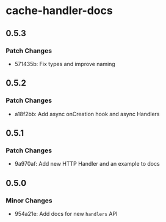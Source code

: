 # cache-handler-docs

## 0.5.3

### Patch Changes

-   571435b: Fix types and improve naming

## 0.5.2

### Patch Changes

-   a18f2bb: Add async onCreation hook and async Handlers

## 0.5.1

### Patch Changes

-   9a970af: Add new HTTP Handler and an example to docs

## 0.5.0

### Minor Changes

-   954a21e: Add docs for new `handlers` API
